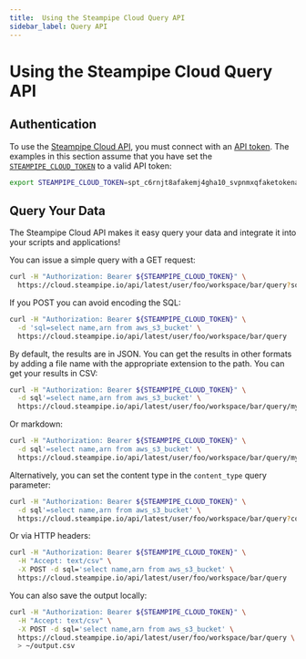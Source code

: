 ```yaml
---
title:  Using the Steampipe Cloud Query API
sidebar_label: Query API
---
```


# Using the Steampipe Cloud Query API

## Authentication
To use the [Steampipe Cloud API](cloud/reference/api), you must connect with an [API token](/docs/cloud/profile#tokens). 
The examples in this section assume that you have set the [`STEAMPIPE_CLOUD_TOKEN`](reference/env-vars/steampipe_cloud_token) to a valid API token:
```bash
export STEAMPIPE_CLOUD_TOKEN=spt_c6rnjt8afakemj4gha10_svpnmxqfaketokenad431k
```

## Query Your Data
The Steampipe Cloud API makes it easy query your data and integrate it into your scripts and applications!

You can issue a simple query with a GET request:
```bash
curl -H "Authorization: Bearer ${STEAMPIPE_CLOUD_TOKEN}" \
  https://cloud.steampipe.io/api/latest/user/foo/workspace/bar/query?sql=select+*+from+aws_s3_bucket
```

If you POST you can avoid encoding the SQL:
```bash
curl -H "Authorization: Bearer ${STEAMPIPE_CLOUD_TOKEN}" \
  -d 'sql=select name,arn from aws_s3_bucket' \
  https://cloud.steampipe.io/api/latest/user/foo/workspace/bar/query
```


By default, the results are in JSON. You can get the results in other formats by adding a file name with the appropriate extension to the path.  You can get your results in CSV:

```bash
curl -H "Authorization: Bearer ${STEAMPIPE_CLOUD_TOKEN}" \
  -d sql'=select name,arn from aws_s3_bucket' \
  https://cloud.steampipe.io/api/latest/user/foo/workspace/bar/query/my-file.csv
```

Or markdown:
```bash
curl -H "Authorization: Bearer ${STEAMPIPE_CLOUD_TOKEN}" \
  -d sql'=select name,arn from aws_s3_bucket' \
  https://cloud.steampipe.io/api/latest/user/foo/workspace/bar/query/my-file.md
```

Alternatively, you can set the content type in the `content_type` query parameter:
```bash
curl -H "Authorization: Bearer ${STEAMPIPE_CLOUD_TOKEN}" \
  -d sql'=select name,arn from aws_s3_bucket' \
  https://cloud.steampipe.io/api/latest/user/foo/workspace/bar/query?content_type=csv
```

Or via HTTP headers:
```bash
curl -H "Authorization: Bearer ${STEAMPIPE_CLOUD_TOKEN}" \
  -H "Accept: text/csv" \
  -X POST -d sql='select name,arn from aws_s3_bucket' \
  https://cloud.steampipe.io/api/latest/user/foo/workspace/bar/query
```

You can also save the output locally:
```bash
curl -H "Authorization: Bearer ${STEAMPIPE_CLOUD_TOKEN}" \
  -H "Accept: text/csv" \
  -X POST -d sql='select name,arn from aws_s3_bucket' \
  https://cloud.steampipe.io/api/latest/user/foo/workspace/bar/query \
  > ~/output.csv
```
